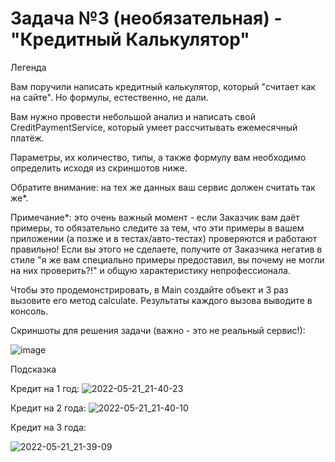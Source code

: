# Задача №3 (необязательная) - "Кредитный Калькулятор"
Легенда

Вам поручили написать кредитный калькулятор, который "считает как на сайте". Но формулы, естественно, не дали.

Вам нужно провести небольшой анализ и написать свой CreditPaymentService, который умеет рассчитывать ежемесячный платёж.

Параметры, их количество, типы, а также формулу вам необходимо определить исходя из скриншотов ниже.

Обратите внимание: на тех же данных ваш сервис должен считать так же*.

Примечание*: это очень важный момент - если Заказчик вам даёт примеры, то обязательно следите за тем, что эти примеры в вашем приложении (а позже и в тестах/авто-тестах) проверяются и работают правильно! Если вы этого не сделаете, получите от Заказчика негатив в стиле "я же вам специально примеры предоставил, вы почему не могли на них проверить?!" и общую характеристику непрофессионала.

Чтобы это продемонстрировать, в Main создайте объект и 3 раз вызовите его метод calculate. Результаты каждого вызова выводите в консоль.

Скриншоты для решения задачи (важно - это не реальный сервис!):


![image](https://user-images.githubusercontent.com/93346327/169664906-740b9bee-bf22-4453-a0e5-5235b85cf063.png)






Подсказка

Кредит на 1 год:
![2022-05-21_21-40-23](https://user-images.githubusercontent.com/93346327/169665201-2045d9f7-4630-4637-be3e-156698cbc1a7.png)


Кредит на 2 года:
![2022-05-21_21-40-10](https://user-images.githubusercontent.com/93346327/169665212-cf446cec-61c1-4f10-84d6-f66770d3ff5f.png)


Кредит на 3 года:

![2022-05-21_21-39-09](https://user-images.githubusercontent.com/93346327/169665216-63342c53-9a64-4f59-ac67-094b961305d1.png)

